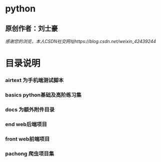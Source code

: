 # python 
## 原创作者：刘士豪
*感谢您的浏览，本人CSDN社交网址https://blog.csdn.net/weixin_42439244*
# 目录说明
### airtext 为手机端测试脚本
### basics python基础及高阶练习集
### docs 为额外附件目录
### end web后端项目
### front web前端项目
### pachong 爬虫项目集


